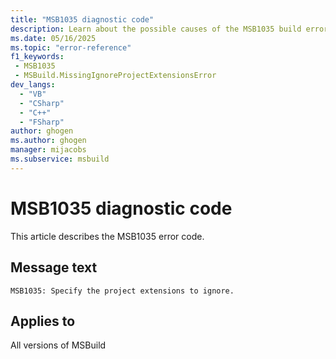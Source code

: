 ```yaml
---
title: "MSB1035 diagnostic code"
description: Learn about the possible causes of the MSB1035 build error, and get troubleshooting tips.
ms.date: 05/16/2025
ms.topic: "error-reference"
f1_keywords:
 - MSB1035
 - MSBuild.MissingIgnoreProjectExtensionsError
dev_langs:
  - "VB"
  - "CSharp"
  - "C++"
  - "FSharp"
author: ghogen
ms.author: ghogen
manager: mijacobs
ms.subservice: msbuild
---
```


# MSB1035 diagnostic code

<!-- :::ErrorDefinitionDescription::: -->
<!-- :::editable-content name="introDescription"::: -->
This article describes the MSB1035 error code.
<!-- :::editable-content-end::: -->

## Message text

<!-- :::editable-content name="messageText"::: -->
`MSB1035: Specify the project extensions to ignore.`
<!-- :::editable-content-end::: -->
<!-- MSB1035: Specify the project extensions to ignore. -->

<!-- :::editable-content name="postOutputDescription"::: -->
<!--
{StrBegin="MSBUILD : error MSB1035: "}
      UE: This happens if the user does something like "msbuild.exe -ignoreProjectExtensions". The user must pass in one or more
      project extensions to ignore e.g. "msbuild.exe -ignoreProjectExtensions:.sln".
      LOCALIZATION: The prefix "MSBUILD : error MSBxxxx:" should not be localized.
-->
<!-- :::editable-content-end::: -->
<!-- :::ErrorDefinitionDescription-end::: -->

## Applies to

All versions of MSBuild
